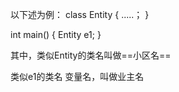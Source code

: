 以下述为例：
class Entity
{
	.....；
}

int main()
{
	Entity e1;
}

其中，类似Entity的类名叫做==小区名==

类似e1的类名 变量名，叫做业主名